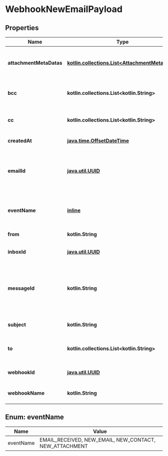 
# WebhookNewEmailPayload

## Properties
Name | Type | Description | Notes
------------ | ------------- | ------------- | -------------
**attachmentMetaDatas** | [**kotlin.collections.List&lt;AttachmentMetaData&gt;**](AttachmentMetaData) | List of attachment meta data objects if attachments present |  [optional]
**bcc** | **kotlin.collections.List&lt;kotlin.String&gt;** | List of &#x60;BCC&#x60; recipients email was addressed to |  [optional]
**cc** | **kotlin.collections.List&lt;kotlin.String&gt;** | List of &#x60;CC&#x60; recipients email was addressed to |  [optional]
**createdAt** | [**java.time.OffsetDateTime**](java.time.OffsetDateTime) | Date time of event creation |  [optional]
**emailId** | [**java.util.UUID**](java.util.UUID) | ID of the email that was received. Use this ID for fetching the email with the &#x60;EmailController&#x60;. |  [optional]
**eventName** | [**inline**](#EventNameEnum) | Name of the event type webhook is being triggered for. |  [optional]
**from** | **kotlin.String** | Who the email was sent from |  [optional]
**inboxId** | [**java.util.UUID**](java.util.UUID) | Id of the inbox that received an email |  [optional]
**messageId** | **kotlin.String** | Idempotent message ID. Store this ID locally or in a database to prevent message duplication. |  [optional]
**subject** | **kotlin.String** | The subject line of the email message |  [optional]
**to** | **kotlin.collections.List&lt;kotlin.String&gt;** | List of &#x60;To&#x60; recipients that email was addressed to |  [optional]
**webhookId** | [**java.util.UUID**](java.util.UUID) | ID of webhook entity being triggered |  [optional]
**webhookName** | **kotlin.String** | Name of the webhook being triggered |  [optional]


<a name="EventNameEnum"></a>
## Enum: eventName
Name | Value
---- | -----
eventName | EMAIL_RECEIVED, NEW_EMAIL, NEW_CONTACT, NEW_ATTACHMENT



